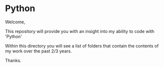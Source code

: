 # Python

Welcome,

This repository will provide you with an insight into my ability to code with 'Python'

Within this directory you will see a list of folders that contain the contents of my work over the past 2/3 years.

Thanks.
